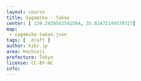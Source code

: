 ```yaml
---
layout: course
title: Sagamiko - Takao
center: [ 139.2429542541504, 35.62472149570727]
map: 
 - sagamiko-takao.json
tags: [ .draft ]
author: hikr.jp
area: Hachioji
prefecture: Tokyo
license: CC-BY-NC
info:
---
```

